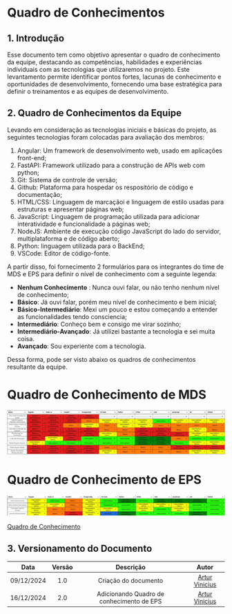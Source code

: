 # Quadro de Conhecimentos

## 1. Introdução

Esse documento tem como objetivo apresentar o quadro de conhecimento da equipe, destacando as competências, habilidades e experiências individuais com as tecnologias que utilizaremos no projeto. Este levantamento permite identificar pontos fortes, lacunas de conhecimento e oportunidades de desenvolvimento, fornecendo uma base estratégica para definir o treinamentos e as equipes de desenvolvimento.

## 2. Quadro de Conhecimentos da Equipe

Levando em consideração as tecnologias iniciais e básicas do projeto, as seguintes tecnologias foram colocadas para avaliação dos membros:

1. Angular: Um framework de desenvolvimento web, usado em aplicações front-end;
2. FastAPI: Framework utilizado para a construção de APIs web com python;
3. Git: Sistema de controle de versão;
4. Github: Plataforma para hospedar os respositório de código e documentação;
5. HTML/CSS: Linguagem de marcaçãoi e linguagem de estilo usadas para estruturas e apresentar páginas web;
6. JavaScript: Linguagem de programação utilizada para adicionar interatividade e funcionalidade a páginas web;
7. NodeJS: Ambiente de execução código JavaScript do lado do servidor, multiplataforma e de código aberto;
8. Python: linguagem utilizada para o BackEnd;
9. VSCode: Editor de código-fonte.

A partir disso, foi fornecimento 2 formulários para os integrantes do time de MDS e EPS para definir o nível de conhecimento com a seguinte legenda:

- **Nenhum Conhecimento** : Nunca ouvi falar, ou não tenho nenhum nível de conhecimento;
- **Básico**: Já ouvi falar, porém meu nível de conhecimento e bem inicial;
- **Básico-Intermediário**: Mexi um pouco e estou começando a entender as funcionalidades tendo consciencia;
- **Intermediário**: Conheço bem e consigo me virar sozinho;
- **Intermediário-Avançado**: Já utilizei bastante a tecnologia e sei muita coisa.
- **Avançado**: Sou experiente com a tecnologia. 

Dessa forma, pode ser visto abaixo os quadros de conhecimentos resultante da equipe.

# Quadro de Conhecimento de MDS
![Quadro de Conhecimento MDS](../assets/Quadro_de_Conhecimento_MDS.jpg)

# Quadro de Conhecimento de EPS
![Quadro de Conhecimento EPS](../assets/Quadro_de_Conhecimento_EPS.jpg)

[Quadro de Conhecimento](https://docs.google.com/spreadsheets/d/1_5or7KDGX6dye1MrN5CbT1Py95UaBFa98Dzc4lQKjy4/edit?resourcekey=&gid=1922773119#gid=1922773119)

## 3. Versionamento do Documento

| Data | Versão | Descrição | Autor |
| :-----: | :-------------: | :---------------: | :-: |
| 09/12/2024 | 1.0 | Criação do documento | [Artur Vinicius](https://github.com/ArturVinicius) |
| 16/12/2024 | 2.0 | Adicionando Quadro de conhecimento de EPS | [Artur Vinicius](https://github.com/ArturVinicius) |